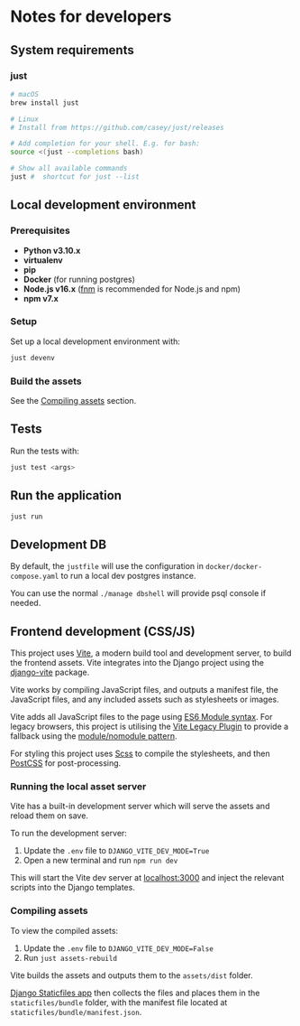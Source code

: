 # Notes for developers

## System requirements

### just

```sh
# macOS
brew install just

# Linux
# Install from https://github.com/casey/just/releases

# Add completion for your shell. E.g. for bash:
source <(just --completions bash)

# Show all available commands
just #  shortcut for just --list
```

## Local development environment

### Prerequisites

- **Python v3.10.x**
- **virtualenv**
- **pip**
- **Docker** (for running postgres)
- **Node.js v16.x** ([fnm](https://github.com/Schniz/fnm#installation) is recommended for Node.js and npm)
- **npm v7.x**

### Setup

Set up a local development environment with:

```sh
just devenv
```

### Build the assets

See the [Compiling assets](#compiling-assets) section.

## Tests

Run the tests with:

```sh
just test <args>
```

## Run the application

```sh
just run
```

## Development DB

By default, the `justfile` will use the configuration in `docker/docker-compose.yaml` to run a local dev postgres instance.

You can use the normal `./manage dbshell` will provide psql console if needed.


## Frontend development (CSS/JS)

This project uses [Vite](https://vitejs.dev/), a modern build tool and development server, to build the frontend assets.
Vite integrates into the Django project using the [django-vite](https://github.com/MrBin99/django-vite) package.

Vite works by compiling JavaScript files, and outputs a manifest file, the JavaScript files, and any included assets such as stylesheets or images.

Vite adds all JavaScript files to the page using [ES6 Module syntax](https://caniuse.com/es6-module).
For legacy browsers, this project is utilising the [Vite Legacy Plugin](https://github.com/vitejs/vite/tree/main/packages/plugin-legacy) to provide a fallback using the [module/nomodule pattern](https://philipwalton.com/articles/deploying-es2015-code-in-production-today/).

For styling this project uses [Scss](https://www.npmjs.com/package/sass) to compile the stylesheets, and then [PostCSS](https://github.com/postcss/postcss) for post-processing.

### Running the local asset server

Vite has a built-in development server which will serve the assets and reload them on save.

To run the development server:

1. Update the `.env` file to `DJANGO_VITE_DEV_MODE=True`
2. Open a new terminal and run `npm run dev`

This will start the Vite dev server at [localhost:3000](http://localhost:3000/) and inject the relevant scripts into the Django templates.

### Compiling assets

To view the compiled assets:

1. Update the `.env` file to `DJANGO_VITE_DEV_MODE=False`
2. Run `just assets-rebuild`

Vite builds the assets and outputs them to the `assets/dist` folder.

[Django Staticfiles app](https://docs.djangoproject.com/en/4.0/ref/contrib/staticfiles/) then collects the files and places them in the `staticfiles/bundle` folder, with the manifest file located at `staticfiles/bundle/manifest.json`.
